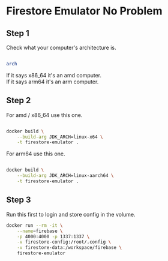 # Firestore Emulator No Problem

## Step 1

Check what your computer's architecture is.

```sh

arch
```

If it says x86_64 it's an amd computer. <br>
If it says arm64 it's an arm computer. <br>

## Step 2

For amd / x86_64 use this one.
```sh

docker build \
    --build-arg JDK_ARCH=linux-x64 \
    -t firestore-emulator .
```

For arm64 use this one.
```sh

docker build \
    --build-arg JDK_ARCH=linux-aarch64 \
    -t firestore-emulator .
```

## Step 3

Run this first to login and store config in the volume.
```sh
docker run --rm -it \
    --name=firebase \
    -p 4000:4000 -p 1337:1337 \
    -v firestore-config:/root/.config \
    -v firestore-data:/workspace/firebase \
    firestore-emulator
```